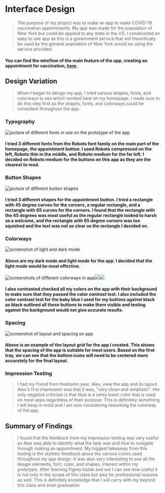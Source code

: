 # Interface Design 
> The purpose of my project was to make an app to make COVID-19 vaccination appointments. My app was made for the population of New York but could be applied to any state in the US. I constructed an easy to use app as this is a government service that will theoritically be used by the general population of New York would be using the service provided.
#### You can find the wireflow of the main feature of the app, creating an appointment for vaccination, [here](https://www.figma.com/file/lwrlhWmROOkxfMUdKJW40Z/Untitled?node-id=0%3A1).
## Design Variation
> When I began to deisgn my app, I tried various shapes, fonts, and colorways to see which worked best on my homepage. I made sure to do this step first so the shapes, fonts, and colorways could be consistent throughout the app.
### Typography
![picture of different fonts in use on the prototype of the app](fonts.png)
#### I tried 3 different fonts from the Roboto font family on the main part of the homepage, the appointment button. I used Roboto compressed on the left, Roboto thin in the middle, and Roboto medium for the far left. I decided on Roboto medium for the buttons on this app as they are the clearest to read.
### Button Shapes
![picture of different button shapes](shapes.png)
#### I tried 3 different shapes for the appointment button. I tried a rectangle with 45 degree curves for the corners, a regular rectangle, and a rectangle with 65 curves for the corners. I found that the rectangle with the 45 degrees was most useful as the regular rectangle looked to harsh as a welcome, and the rectangle with 65 degree corners was too squished and the text was not as clear as the rectangle I decided on.
### Colorways
![screenshot of light and dark mode](lightvsdark.png)
#### Above are my dark mode and light mode for the app. I decided that the light mode would be most effective.
![screenshots of different colorways in app](color1.png)![](color2.png)![](color3.png)
#### I also contrasted checked all my colors on the app with their background to make sure that they passed the color contrast test. I also included the color contrast test for the baby blue I used for my buttons against black as black outlined all these buttons to make them visible and testing against the background would not give accurate results.
### Spacing
![screenshot of layout and spacing on app](layout.png)
#### Above is an example of the layout grid for the app I created. This shows that the spacing of the app is suitable for most users. Based on the first tray, we can see that the bottom icons will need to be centered more accurately for the final layout.
### Impression Testing
> I had my friend from freshamn year, Alex, view the app and its layout. Alex's first impression was that it was, "very clean and simplistic". Her only negative criticism is that blue is a verey basic color that is used on most apps regardless of their purpose. This is definitely something I will keep in mind and I am now considering reworking the colorway of the app. 
## Summary of Findings
> I found that the feedback from my impression testing was very useful as Alex was able to identify what the task was and how to nvaigate through making an appointment. My biggest takeaway from this testing is the stylistic feedback about the various colors used throughout my app design. It was also very interesting to see all the desgin elements, font, color, and shapes, interect within my prototype. After learning Figma inside and out I can see how useful it is not only in the scope of this class but also for professional reasons as well. This is definitely knowledge that I will carry with my beyond this class and even graduation.
